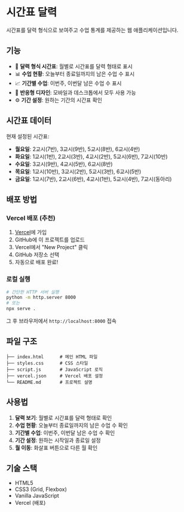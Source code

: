 # 시간표 달력

시간표를 달력 형식으로 보여주고 수업 통계를 제공하는 웹 애플리케이션입니다.

## 기능

- 📅 **달력 형식 시간표**: 월별로 시간표를 달력 형태로 표시
- 📊 **수업 현황**: 오늘부터 종료일까지의 남은 수업 수 표시
- 📈 **기간별 수업**: 이번주, 이번달 남은 수업 수 표시
- 📱 **반응형 디자인**: 모바일과 데스크톱에서 모두 사용 가능
- ⚙️ **기간 설정**: 원하는 기간의 시간표 확인

## 시간표 데이터

현재 설정된 시간표:
- **월요일**: 2교시(7반), 3교시(9반), 5교시(8반), 6교시(4반)
- **화요일**: 1교시(1반), 2교시(3반), 4교시(2반), 5교시(6반), 7교시(10반)
- **수요일**: 3교시(9반), 4교시(5반), 6교시(8반)
- **목요일**: 1교시(10반), 3교시(2반), 5교시(3반), 6교시(5반)
- **금요일**: 1교시(7반), 2교시(6반), 4교시(1반), 5교시(4반), 7교시(동아리)

## 배포 방법

### Vercel 배포 (추천)

1. [Vercel](https://vercel.com)에 가입
2. GitHub에 이 프로젝트를 업로드
3. Vercel에서 "New Project" 클릭
4. GitHub 저장소 선택
5. 자동으로 배포 완료!

### 로컬 실행

```bash
# 간단한 HTTP 서버 실행
python -m http.server 8000
# 또는
npx serve .
```

그 후 브라우저에서 `http://localhost:8000` 접속

## 파일 구조

```
├── index.html      # 메인 HTML 파일
├── styles.css      # CSS 스타일
├── script.js       # JavaScript 로직
├── vercel.json     # Vercel 배포 설정
└── README.md       # 프로젝트 설명
```

## 사용법

1. **달력 보기**: 월별로 시간표를 달력 형태로 확인
2. **수업 현황**: 오늘부터 종료일까지의 남은 수업 수 확인
3. **기간별 수업**: 이번주, 이번달 남은 수업 수 확인
4. **기간 설정**: 원하는 시작일과 종료일 설정
5. **월 이동**: 화살표 버튼으로 다른 월 확인

## 기술 스택

- HTML5
- CSS3 (Grid, Flexbox)
- Vanilla JavaScript
- Vercel (배포)
